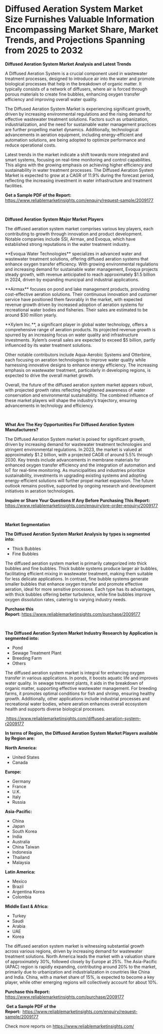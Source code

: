 <p><h1>Diffused Aeration System Market Size Furnishes Valuable Information Encompassing Market Share, Market Trends, and Projections Spanning from 2025 to 2032</h1></p><p><strong>Diffused Aeration System Market Analysis and Latest Trends</strong></p>
<p><p>A Diffused Aeration System is a crucial component used in wastewater treatment processes, designed to introduce air into the water and promote biological processes that help in the breakdown of organic matter. It typically consists of a network of diffusers, where air is forced through porous materials to create fine bubbles, enhancing oxygen transfer efficiency and improving overall water quality.</p><p>The Diffused Aeration System Market is experiencing significant growth, driven by increasing environmental regulations and the rising demand for effective wastewater treatment solutions. Factors such as urbanization, industrialization, and the need for sustainable water management practices are further propelling market dynamics. Additionally, technological advancements in aeration equipment, including energy-efficient and automation solutions, are being adopted to optimize performance and reduce operational costs.</p><p>Latest trends in the market indicate a shift towards more integrated and smart systems, focusing on real-time monitoring and control capabilities. This aligns with the growing emphasis on achieving higher efficiency and sustainability in water treatment processes. The Diffused Aeration System Market is expected to grow at a CAGR of 11.9% during the forecast period, reflecting the increasing investment in water infrastructure and treatment facilities.</p></p>
<p><strong>Get a Sample PDF of the Report:&nbsp;</strong> <a href="https://www.reliablemarketinsights.com/enquiry/request-sample/2009177?utm_campaign=2885&utm_medium=2&utm_source=Github&utm_content=ia&utm_term=10042025&utm_id=diffused-aeration-system">https://www.reliablemarketinsights.com/enquiry/request-sample/2009177</a></p>
<p>&nbsp;</p>
<p><strong>Diffused Aeration System Major Market Players</strong></p>
<p><p>The diffused aeration system market comprises various key players, each contributing to growth through innovation and product development. Notable companies include SSI, Airmax, and Evoqua, which have established strong reputations in the water treatment industry.</p><p>**Evoqua Water Technologies** specializes in advanced water and wastewater treatment solutions, offering diffused aeration systems that enhance oxygen transfer efficiency. With growing environmental regulations and increasing demand for sustainable water management, Evoqua projects steady growth, with revenue anticipated to reach approximately $1.5 billion in 2024, driven by expanding municipal and industrial applications.</p><p>**Airmax** focuses on pond and lake management products, providing cost-effective aeration solutions. Their continuous innovation and customer service have positioned them favorably in the market, with expected revenue growth driven by increased adoption of aeration systems for recreational water bodies and fisheries. Their sales are estimated to be around $30 million yearly.</p><p>**Xylem Inc.**, a significant player in global water technology, offers a comprehensive range of aeration products. Its projected revenue growth is spurred by an increasing focus on water quality and infrastructure investments. Xylem’s overall sales are expected to exceed $5 billion, partly influenced by its water treatment solutions.</p><p>Other notable contributors include Aqua-Aerobic Systems and Otterbine, each focusing on aeration technologies to improve water quality while harnessing innovative designs to enhance energy efficiency. The increasing emphasis on wastewater treatment, particularly in developing regions, is expected to drive the overall market growth.</p><p>Overall, the future of the diffused aeration system market appears robust, with projected growth rates reflecting heightened awareness of water conservation and environmental sustainability. The combined influence of these market players will shape the industry’s trajectory, ensuring advancements in technology and efficiency.</p></p>
<p>&nbsp;</p>
<p><strong>What Are The Key Opportunities For Diffused Aeration System Manufacturers?</strong></p>
<p><p>The Diffused Aeration System market is poised for significant growth, driven by increasing demand for wastewater treatment technologies and stringent environmental regulations. In 2023, the market is valued at approximately $1.2 billion, with a projected CAGR of around 5.5% through 2030. Key trends include advancements in membrane materials for enhanced oxygen transfer efficiency and the integration of automation and IoT for real-time monitoring. As municipalities and industries prioritize sustainability, investments in upgrading existing systems and adopting energy-efficient solutions will further propel market expansion. The future outlook remains positive, supported by ongoing research and development initiatives in aeration technologies.</p></p>
<p><strong>Inquire or Share Your Questions If Any Before Purchasing This Report:</strong> <a href="https://www.reliablemarketinsights.com/enquiry/pre-order-enquiry/2009177?utm_campaign=2885&utm_medium=2&utm_source=Github&utm_content=ia&utm_term=10042025&utm_id=diffused-aeration-system">https://www.reliablemarketinsights.com/enquiry/pre-order-enquiry/2009177</a></p>
<p>&nbsp;</p>
<p><strong>Market Segmentation</strong></p>
<p><strong>The Diffused Aeration System Market Analysis by types is segmented into:</strong></p>
<p><ul><li>Thick Bubbles</li><li>Fine Bubbles</li></ul></p>
<p><p>The diffused aeration system market is primarily categorized into thick bubbles and fine bubbles. Thick bubble systems produce larger air bubbles, facilitating efficient mixing in wastewater treatment, making them suitable for less delicate applications. In contrast, fine bubble systems generate smaller bubbles that enhance oxygen transfer and promote effective aeration, ideal for more sensitive processes. Each type has its advantages, with thick bubbles offering better turbulence, while fine bubbles improve oxygen dissolution rates, catering to varying industry needs.</p></p>
<p><strong>Purchase this Report:&nbsp;</strong><a href="https://www.reliablemarketinsights.com/purchase/2009177?utm_campaign=2885&utm_medium=2&utm_source=Github&utm_content=ia&utm_term=10042025&utm_id=diffused-aeration-system">https://www.reliablemarketinsights.com/purchase/2009177</a></p>
<p>&nbsp;</p>
<p><strong>The Diffused Aeration System Market Industry Research by Application is segmented into:</strong></p>
<p><ul><li>Pond</li><li>Sewage Treatment Plant</li><li>Breeding Farm</li><li>Others</li></ul></p>
<p><p>The diffused aeration system market is integral for enhancing oxygen transfer in various applications. In ponds, it boosts aquatic life and improves water quality. In sewage treatment plants, it aids in the breakdown of organic matter, supporting effective wastewater management. For breeding farms, it promotes optimal conditions for fish and shrimp, ensuring healthy growth. Additionally, other applications include industrial processes and recreational water bodies, where aeration enhances overall ecosystem health and supports diverse biological processes.</p></p>
<p><a href="https://www.reliablemarketinsights.com/diffused-aeration-system-r2009177?utm_campaign=2885&utm_medium=2&utm_source=Github&utm_content=ia&utm_term=10042025&utm_id=diffused-aeration-system">&nbsp;https://www.reliablemarketinsights.com/diffused-aeration-system-r2009177</a></p>
<p><strong>In terms of Region, the Diffused Aeration System Market Players available by Region are:</strong></p>
<p>
    <p> <strong> North America: </strong>
        <ul>
            <li>United States</li>
            <li>Canada</li>
        </ul>
        </p> 
    <p> <strong> Europe: </strong>
        <ul>
            <li>Germany</li>
            <li>France</li>
            <li>U.K.</li>
            <li>Italy</li>
            <li>Russia</li>
        </ul>
        </p> 
    <p> <strong> Asia-Pacific: </strong>
        <ul>
            <li>China</li>
            <li>Japan</li>
            <li>South Korea</li>
            <li>India</li>
            <li>Australia</li>
            <li>China Taiwan</li>
            <li>Indonesia</li>
            <li>Thailand</li>
            <li>Malaysia</li>
        </ul>
        </p> 
    <p> <strong> Latin America: </strong>
        <ul>
            <li>Mexico</li>
            <li>Brazil</li>
            <li>Argentina Korea</li>
            <li>Colombia</li>
        </ul>
        </p> 
    <p> <strong> Middle East & Africa: </strong>
        <ul>
            <li>Turkey</li>
            <li>Saudi</li>
            <li>Arabia</li>
            <li>UAE</li>
            <li>Korea</li>
        </ul>
    </p>
    </p>
<p><p>The diffused aeration system market is witnessing substantial growth across various regions, driven by increasing demand for wastewater treatment solutions. North America leads the market with a valuation share of approximately 30%, followed closely by Europe at 25%. The Asia-Pacific (APAC) region is rapidly expanding, contributing around 20% to the market, primarily due to urbanization and industrialization in countries like China and India. China, with a market share of 15%, is expected to become a key player, while other emerging regions will collectively account for about 10%.</p></p>
<p><strong>Purchase this Report: </strong><a href="https://www.reliablemarketinsights.com/purchase/2009177?utm_campaign=2885&utm_medium=2&utm_source=Github&utm_content=ia&utm_term=10042025&utm_id=diffused-aeration-system">https://www.reliablemarketinsights.com/purchase/2009177</a></p>
<p>&nbsp;<strong>Get a Sample PDF of the Report:&nbsp;&nbsp;</strong><a href="https://www.reliablemarketinsights.com/enquiry/request-sample/2009177?utm_campaign=2885&utm_medium=2&utm_source=Github&utm_content=ia&utm_term=10042025&utm_id=diffused-aeration-system">https://www.reliablemarketinsights.com/enquiry/request-sample/2009177</a></p>
<p><strong></strong></p>
<p>Check more reports on <a href="https://www.reliablemarketinsights.com/?utm_campaign=2885&utm_medium=2&utm_source=Github&utm_content=ia&utm_term=10042025&utm_id=diffused-aeration-system">https://www.reliablemarketinsights.com/</a></p>